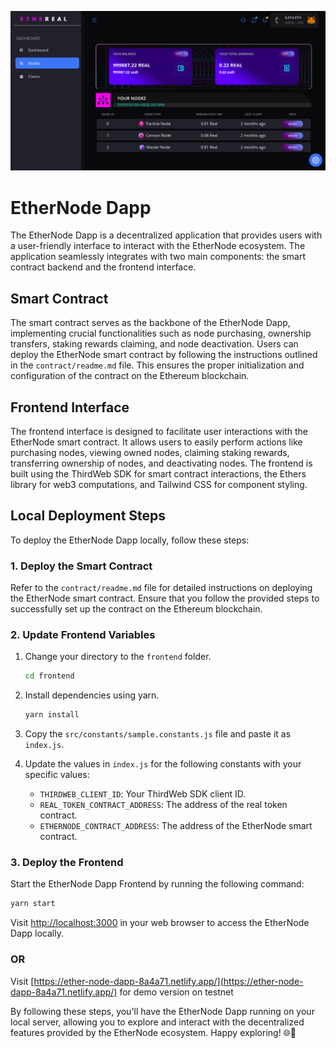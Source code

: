 
![Local Image](ethernode-screenshot.png)

# EtherNode Dapp

The EtherNode Dapp is a decentralized application that provides users with a user-friendly interface to interact with the EtherNode ecosystem. The application seamlessly integrates with two main components: the smart contract backend and the frontend interface.

## Smart Contract

The smart contract serves as the backbone of the EtherNode Dapp, implementing crucial functionalities such as node purchasing, ownership transfers, staking rewards claiming, and node deactivation. Users can deploy the EtherNode smart contract by following the instructions outlined in the `contract/readme.md` file. This ensures the proper initialization and configuration of the contract on the Ethereum blockchain.

## Frontend Interface

The frontend interface is designed to facilitate user interactions with the EtherNode smart contract. It allows users to easily perform actions like purchasing nodes, viewing owned nodes, claiming staking rewards, transferring ownership of nodes, and deactivating nodes. The frontend is built using the ThirdWeb SDK for smart contract interactions, the Ethers library for web3 computations, and Tailwind CSS for component styling.

## Local Deployment Steps

To deploy the EtherNode Dapp locally, follow these steps:

### 1. Deploy the Smart Contract

Refer to the `contract/readme.md` file for detailed instructions on deploying the EtherNode smart contract. Ensure that you follow the provided steps to successfully set up the contract on the Ethereum blockchain.

### 2. Update Frontend Variables

1. Change your directory to the `frontend` folder.

   ```bash
   cd frontend
   ```

2. Install dependencies using yarn.

   ```bash
   yarn install
   ```

3. Copy the `src/constants/sample.constants.js` file and paste it as `index.js`.

4. Update the values in `index.js` for the following constants with your specific values:
   - `THIRDWEB_CLIENT_ID`: Your ThirdWeb SDK client ID.
   - `REAL_TOKEN_CONTRACT_ADDRESS`: The address of the real token contract.
   - `ETHERNODE_CONTRACT_ADDRESS`: The address of the EtherNode smart contract.

### 3. Deploy the Frontend

Start the EtherNode Dapp Frontend by running the following command:

```bash
yarn start
```

Visit [http://localhost:3000](http://localhost:3000) in your web browser to access the EtherNode Dapp locally.

### OR
Visit [https://ether-node-dapp-8a4a71.netlify.app/](https://ether-node-dapp-8a4a71.netlify.app/) for demo version on testnet

By following these steps, you'll have the EtherNode Dapp running on your local server, allowing you to explore and interact with the decentralized features provided by the EtherNode ecosystem. Happy exploring! 🌐🚀

